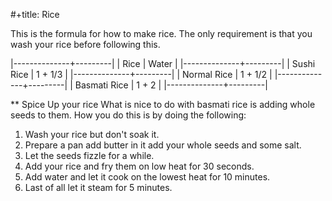 #+title: Rice

This is the formula for how to make rice.
The only requirement is that you wash your rice before following this.

|--------------+---------|
| Rice         | Water   |
|--------------+---------|
| Sushi Rice   | 1 + 1/3 |
|--------------+---------|
| Normal Rice  | 1 + 1/2 |
|--------------+---------|
| Basmati Rice | 1 + 2   |
|--------------+---------|

** Spice Up your rice
What is nice to do with basmati rice is adding whole seeds to them.
How you do this is by doing the following:
1. Wash your rice but don't soak it.
2. Prepare a pan add butter in it add your whole seeds and some salt.
3. Let the seeds fizzle for a while.
4. Add your rice and fry them on low heat for 30 seconds.
5. Add water and let it cook on the lowest heat for 10 minutes.
6. Last of all let it steam for 5 minutes.
